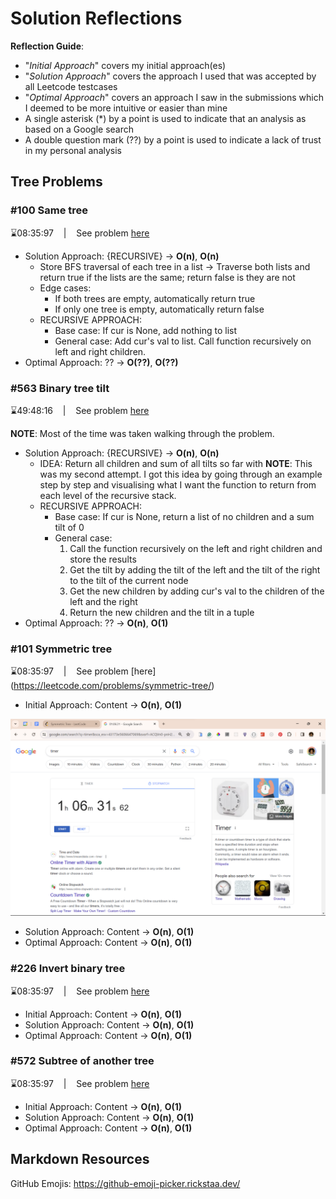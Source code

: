 # Solution Reflections
**Reflection Guide**:
* "*Initial Approach*" covers my initial approach(es)
* "*Solution Approach*" covers the approach I used that was accepted by all Leetcode testcases
* "*Optimal Approach*" covers an approach I saw in the submissions which I deemed to be more intuitive or easier than mine
* A single asterisk (*) by a point is used to indicate that an analysis as based on a Google search
* A double question mark (??) by a point is used to indicate a lack of trust in my personal analysis

## Tree Problems

### #100 Same tree
⌛08:35:97 &nbsp;&nbsp; | &nbsp;&nbsp; See problem [here](https://leetcode.com/problems/same-tree/)

* Solution Approach: {RECURSIVE} → **O(n)**, **O(n)**
  * Store BFS traversal of each tree in a list → Traverse both lists and return true if the lists are the same; return false is they are not
  * Edge cases:
    * If both trees are empty, automatically return true
    * If only one tree is empty, automatically return false
  * RECURSIVE APPROACH:
    * Base case: If cur is None, add nothing to list
    * General case: Add cur's val to list. Call function recursively on left and right children.
* Optimal Approach: ?? → **O(??)**, **O(??)**

### #563 Binary tree tilt
⌛49:48:16 &nbsp;&nbsp; | &nbsp;&nbsp; See problem [here](https://leetcode.com/problems/binary-tree-tilt/)

**NOTE**: Most of the time was taken walking through the problem.

* Solution Approach: {RECURSIVE}  → **O(n)**, **O(n)**
  * IDEA: Return all children and sum of all tilts so far with 
    **NOTE**: This was my second attempt. I got this idea by going through an example step by step and visualising what I want the function to return from each level of the recursive stack. 
  * RECURSIVE APPROACH:
    * Base case: If cur is None, return a list of no children and a sum tilt of 0
    * General case:
      1. Call the function recursively on the left and right children and store the results
      2. Get the tilt by adding the tilt of the left and the tilt of the right to the tilt of the current node
      3. Get the new children by adding cur's val to the children of the left and the right
      4. Return the new children and the tilt in a tuple
* Optimal Approach: ?? → **O(n)**, **O(1)**

### #101 Symmetric tree
⌛08:35:97 &nbsp;&nbsp; | &nbsp;&nbsp; See problem [here] (https://leetcode.com/problems/symmetric-tree/)

* Initial Approach: Content → **O(n)**, **O(1)**

![alt text](image.png)

* Solution Approach: Content → **O(n)**, **O(1)**
* Optimal Approach: Content → **O(n)**, **O(1)**

### #226 Invert binary tree
⌛08:35:97 &nbsp;&nbsp; | &nbsp;&nbsp; See problem [here](https://leetcode.com/problems/invert-binary-tree/)

* Initial Approach: Content → **O(n)**, **O(1)**
* Solution Approach: Content → **O(n)**, **O(1)**
* Optimal Approach: Content → **O(n)**, **O(1)**

### #572 Subtree of another tree
⌛08:35:97 &nbsp;&nbsp; | &nbsp;&nbsp; See problem [here](https://leetcode.com/problems/subtree-of-another-tree/)

* Initial Approach: Content → **O(n)**, **O(1)**
* Solution Approach: Content → **O(n)**, **O(1)**
* Optimal Approach: Content → **O(n)**, **O(1)**

## Markdown Resources
GitHub Emojis: https://github-emoji-picker.rickstaa.dev/
